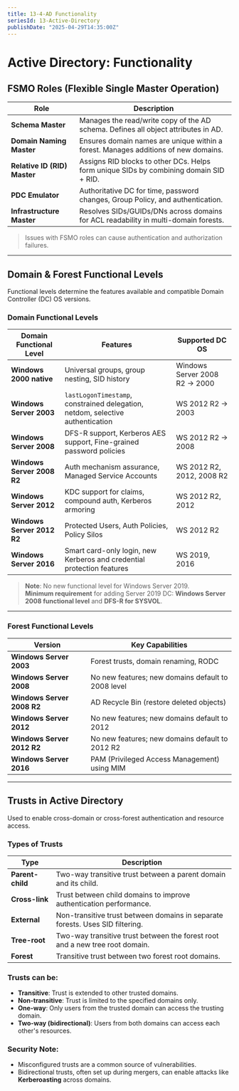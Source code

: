 ```yaml
---
title: 13-4-AD Functionality 
seriesId: 13-Active-Directory
publishDate: "2025-04-29T14:35:00Z"
---
```


# Active Directory: Functionality

## FSMO Roles (Flexible Single Master Operation)

| Role                  | Description |
|-----------------------|-------------|
| **Schema Master**     | Manages the read/write copy of the AD schema. Defines all object attributes in AD. |
| **Domain Naming Master** | Ensures domain names are unique within a forest. Manages additions of new domains. |
| **Relative ID (RID) Master** | Assigns RID blocks to other DCs. Helps form unique SIDs by combining domain SID + RID. |
| **PDC Emulator**      | Authoritative DC for time, password changes, Group Policy, and authentication. |
| **Infrastructure Master** | Resolves SIDs/GUIDs/DNs across domains for ACL readability in multi-domain forests. |

> Issues with FSMO roles can cause authentication and authorization failures.

---

## Domain & Forest Functional Levels

Functional levels determine the features available and compatible Domain Controller (DC) OS versions.

### Domain Functional Levels

| Domain Functional Level | Features | Supported DC OS |
|-------------------------|----------|------------------|
| **Windows 2000 native** | Universal groups, group nesting, SID history | Windows Server 2008 R2 → 2000 |
| **Windows Server 2003** | `lastLogonTimestamp`, constrained delegation, netdom, selective authentication | WS 2012 R2 → 2003 |
| **Windows Server 2008** | DFS-R support, Kerberos AES support, Fine-grained password policies | WS 2012 R2 → 2008 |
| **Windows Server 2008 R2** | Auth mechanism assurance, Managed Service Accounts | WS 2012 R2, 2012, 2008 R2 |
| **Windows Server 2012** | KDC support for claims, compound auth, Kerberos armoring | WS 2012 R2, 2012 |
| **Windows Server 2012 R2** | Protected Users, Auth Policies, Policy Silos | WS 2012 R2 |
| **Windows Server 2016** | Smart card-only login, new Kerberos and credential protection features | WS 2019, 2016 |

> **Note**: No new functional level for Windows Server 2019.  
> **Minimum requirement** for adding Server 2019 DC: **Windows Server 2008 functional level** and **DFS-R for SYSVOL**.

---

### Forest Functional Levels

| Version                  | Key Capabilities |
|--------------------------|------------------|
| **Windows Server 2003**  | Forest trusts, domain renaming, RODC |
| **Windows Server 2008**  | No new features; new domains default to 2008 level |
| **Windows Server 2008 R2** | AD Recycle Bin (restore deleted objects) |
| **Windows Server 2012**  | No new features; new domains default to 2012 |
| **Windows Server 2012 R2** | No new features; new domains default to 2012 R2 |
| **Windows Server 2016**  | PAM (Privileged Access Management) using MIM |

---

## Trusts in Active Directory

Used to enable cross-domain or cross-forest authentication and resource access.

### Types of Trusts

| Type         | Description |
|--------------|-------------|
| **Parent-child** | Two-way transitive trust between a parent domain and its child. |
| **Cross-link**   | Trust between child domains to improve authentication performance. |
| **External**     | Non-transitive trust between domains in separate forests. Uses SID filtering. |
| **Tree-root**    | Two-way transitive trust between the forest root and a new tree root domain. |
| **Forest**       | Transitive trust between two forest root domains. |

### Trusts can be:
 - **Transitive**: Trust is extended to other trusted domains.
 - **Non-transitive**: Trust is limited to the specified domains only.
 - **One-way**: Only users from the trusted domain can access the trusting domain.
 - **Two-way (bidirectional)**: Users from both domains can access each other's resources.
### **Security Note**:
 - Misconfigured trusts are a common source of vulnerabilities.
 - Bidirectional trusts, often set up during mergers, can enable attacks like **Kerberoasting** across domains.